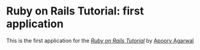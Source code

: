 # Ruby on Rails Tutorial: first application

This is the first application for the
[*Ruby on Rails Tutorial*](http://railstutorial.org/)
by [Apoorv Agarwal](http://http://apoorvagarwal.yolasite.com/)